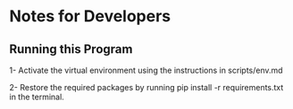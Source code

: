# Notes for Developers
## Running this Program 

1- Activate the virtual environment using the instructions in scripts/env.md

2- Restore the required packages by running pip install -r requirements.txt in the terminal.
